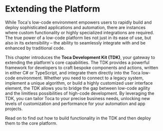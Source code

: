 # Extending the Platform

While Toca's low-code environment empowers users to rapidly build and deploy sophisticated applications and automation, there are instances where custom functionality or highly specialized integrations are required. The true power of a low-code platform lies not just in its ease of use, but also in its extensibility – the ability to seamlessly integrate with and be enhanced by traditional code.

This chapter introduces the **Toca Development Kit (TDK)**, your gateway to extending the platform's core capabilities. The TDK provides a powerful framework for developers to craft bespoke components and actions, written in either C# or TypeScript, and integrate them directly into the Toca low-code environment. Whether you need to connect to a legacy system, implement a unique algorithm, or build a highly customized user interface element, the TDK allows you to bridge the gap between low-code agility and the limitless possibilities of high-code development. By leveraging the TDK, you can tailor Toca to your precise business needs, unlocking new levels of customization and performance for your automation and app projects.

Read on to find out how to build functionality in the TDK and then deploy them to the core platform.
